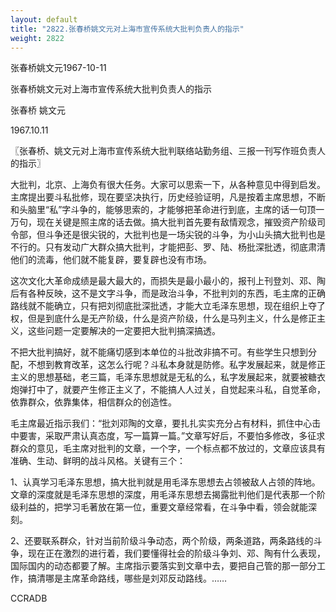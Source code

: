 ```yaml
---
layout: default
title: "2822.张春桥姚文元对上海市宣传系统大批判负责人的指示"
weight: 2822
---
```


张春桥姚文元1967-10-11

张春桥姚文元对上海市宣传系统大批判负责人的指示

张春桥 姚文元

1967.10.11

〖张春桥、姚文元对上海市宣传系统大批判联络站勤务组、三报一刊写作班负责人的指示〗

大批判，北京、上海负有很大任务。大家可以思索一下，从各种意见中得到启发。主席提出要斗私批修，现在要坚决执行，历史经验证明，凡是按着主席思想，不断和头脑里“私”字斗争的，能够思索的，才能够把革命进行到底，主席的话一句顶一万句，现在关键是照主席的话去做。搞大批判首先要有敌情观念，摧毁资产阶级司令部，但斗争还是很尖锐的，大批判也是一场尖锐的斗争，为小山头搞大批判也是不行的。只有发动广大群众搞大批判，才能把彭、罗、陆、杨批深批透，彻底肃清他们的流毒，他们就不能复辟，要复辟也没有市场。

这次文化大革命成绩是最大最大的，而损失是最小最小的，报刊上刊登刘、邓、陶后有各种反映，这不是文字斗争，而是政治斗争，不批判刘的东西，毛主席的正确路线就不能确立，只有把刘彻底批深批透，才能大立毛泽东思想，现在组织上夺了权，但是到底什么是无产阶级，什么是资产阶级，什么是马列主义，什么是修正主义，这些问题一定要解决的一定要把大批判搞深搞透。

不把大批判搞好，就不能痛切感到本单位的斗批改非搞不可。有些学生只想到分配，不想到教育改革，这怎么行呢？斗私本身就是防修。私字发展起来，就是修正主义的思想基础，老三篇，毛泽东思想就是无私的么，私字发展起来，就要被糖衣炮弹打中了，就要产生修正主义了，不能搞人人过关，自觉起来斗私，自觉革命，依靠群众，依靠集体，相信群众的创造性。

毛主席最近指示我们：“批刘邓陶的文章，要扎扎实实充分占有材料，抓住中心击中要害，采取严肃认真态度，写一篇算一篇。”文章写好后，不要怕多修改，多征求群众的意见，毛主席对批判的文章，一个字，一个标点都不放过的，文章应该具有准确、生动、鲜明的战斗风格。关键有三个：

1、认真学习毛泽东思想，搞大批判就是用毛泽东思想去占领被敌人占领的阵地。文章的深度就是毛泽东思想的深度，用毛泽东思想去揭露批判他们是代表那一个阶级利益的，把学习毛著放在第一位，重要文章经常看，在斗争中看，领会就能深刻。

2、还要联系群众，针对当前阶级斗争动态，两个阶级，两条道路，两条路线的斗争，现在正在激烈的进行着，我们要懂得社会的阶级斗争刘、邓、陶有什么表现，国际国内的动态都要了解。主席指示要落实到文章中去，要把自己管的那一部分工作，搞清哪是主席革命路线，哪些是刘邓反动路线。……

CCRADB


